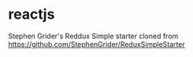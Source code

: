 # reactjs
Stephen Grider's Reddux Simple starter cloned from https://github.com/StephenGrider/ReduxSimpleStarter

